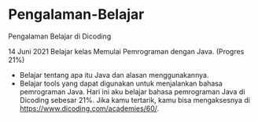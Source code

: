 # Pengalaman-Belajar
Pengalaman Belajar di Dicoding

14 Juni 2021
Belajar kelas Memulai Pemrograman dengan Java. (Progres 21%)
* Belajar tentang apa itu Java dan alasan menggunakannya.
* Belajar tools yang dapat digunakan untuk menjalankan bahasa pemrograman Java.
Hari ini aku belajar bahasa pemrograman Java di Dicoding sebesar 21%. Jika kamu tertarik, kamu bisa mengaksesnya di https://www.dicoding.com/academies/60/.
